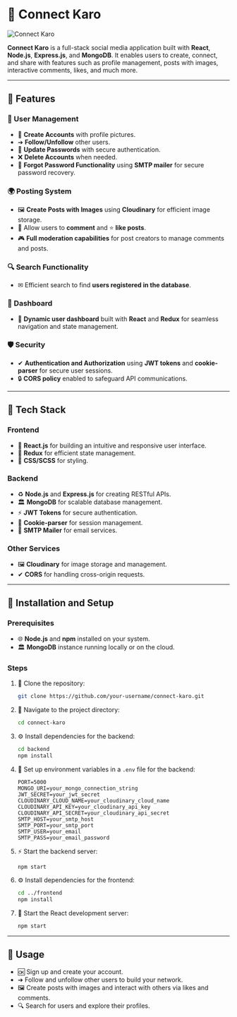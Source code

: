 # 🔗 Connect Karo

![Connect Karo](image.png)

**Connect Karo** is a full-stack social media application built with **React**, **Node.js**, **Express.js**, and **MongoDB**. It enables users to create, connect, and share with features such as profile management, posts with images, interactive comments, likes, and much more.

---

## 🔧 Features

### 🔐 User Management
- 🔑 **Create Accounts** with profile pictures.
- ➔ **Follow/Unfollow** other users.
- 🔑 **Update Passwords** with secure authentication.
- ❌ **Delete Accounts** when needed.
- 📧 **Forgot Password Functionality** using **SMTP mailer** for secure password recovery.

### 🌍 Posting System
- 🖼 **Create Posts with Images** using **Cloudinary** for efficient image storage.
- 💬 Allow users to **comment** and ⭐ **like posts**.
- 🎮 **Full moderation capabilities** for post creators to manage comments and posts.

### 🔍 Search Functionality
- ✉ Efficient search to find **users registered in the database**.

### 🔄 Dashboard
- 🔄 **Dynamic user dashboard** built with **React** and **Redux** for seamless navigation and state management.

### 🛡️ Security
- ✔ **Authentication and Authorization** using **JWT tokens** and **cookie-parser** for secure user sessions.
- 🔒 **CORS policy** enabled to safeguard API communications.

---

## 📼 Tech Stack

### Frontend
- 🔄 **React.js** for building an intuitive and responsive user interface.
- 🌈 **Redux** for efficient state management.
- 🔳 **CSS/SCSS** for styling.

### Backend
- ♻ **Node.js** and **Express.js** for creating RESTful APIs.
- 🏛 **MongoDB** for scalable database management.
- ⚡ **JWT Tokens** for secure authentication.
- 🌈 **Cookie-parser** for session management.
- 📧 **SMTP Mailer** for email services.

### Other Services
- 🖼 **Cloudinary** for image storage and management.
- ✔ **CORS** for handling cross-origin requests.

---

## 🔧 Installation and Setup

### Prerequisites
- 🌐 **Node.js** and **npm** installed on your system.
- 🏛 **MongoDB** instance running locally or on the cloud.

### Steps
1. 🔧 Clone the repository:
   ```bash
   git clone https://github.com/your-username/connect-karo.git
   ```
2. 🔧 Navigate to the project directory:
   ```bash
   cd connect-karo
   ```
3. ⚙️ Install dependencies for the backend:
   ```bash
   cd backend
   npm install
   ```
4. 🔑 Set up environment variables in a `.env` file for the backend:
   ```env
   PORT=5000
   MONGO_URI=your_mongo_connection_string
   JWT_SECRET=your_jwt_secret
   CLOUDINARY_CLOUD_NAME=your_cloudinary_cloud_name
   CLOUDINARY_API_KEY=your_cloudinary_api_key
   CLOUDINARY_API_SECRET=your_cloudinary_api_secret
   SMTP_HOST=your_smtp_host
   SMTP_PORT=your_smtp_port
   SMTP_USER=your_email
   SMTP_PASS=your_email_password
   ```
5. ⚡ Start the backend server:
   ```bash
   npm start
   ```
6. ⚙️ Install dependencies for the frontend:
   ```bash
   cd ../frontend
   npm install
   ```
7. 🌄 Start the React development server:
   ```bash
   npm start
   ```

---

## 🚀 Usage
- 🆗 Sign up and create your account.
- ➔ Follow and unfollow other users to build your network.
- 🖼 Create posts with images and interact with others via likes and comments.
- 🔍 Search for users and explore their profiles.

